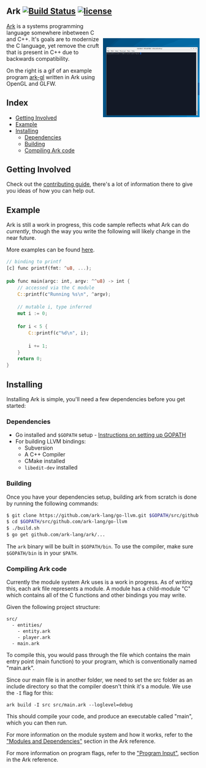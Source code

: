 ## Ark [![Build Status](https://api.travis-ci.org/ark-lang/ark.svg?branch=master)][1] [![license](http://img.shields.io/badge/license-MIT-brightgreen.svg)](https://raw.githubusercontent.com/ark-lang/ark/master/LICENSE)
[1]: https://travis-ci.org/ark-lang/ark "Build Status"

<img width="50%" align="right" style="display: block; margin:40px auto;" src="https://raw.githubusercontent.com/ark-lang/ark-gl/master/example.gif">

[Ark](//www.ark-lang.org) is a systems
programming language somewhere inbetween C and C++. It's goals are to
modernize the C language, yet remove the cruft that is present in C++
due to backwards compatibility.

On the right is a gif of an example program [ark-gl](//github.com/ark-lang/ark-gl)
written in Ark using OpenGL and GLFW.

## Index
* [Getting Involved](#getting-involved)
* [Example](#example)
* [Installing](#installing)
    * [Dependencies](#dependencies)
    * [Building](#building)
    * [Compiling Ark code](#compiling-ark-code)

## <a name="getting-involed"></a> Getting Involved
Check out the [contributing guide](/CONTRIBUTING.md), there's a lot of information
there to give you ideas of how you can help out.

## <a name="example"></a> Example
Ark is still a work in progress, this code sample reflects what Ark can
do *currently*, though the way you write the following will likely change
in the near future.

More examples can be found [here](/examples).

```rust
// binding to printf
[c] func printf(fmt: ^u8, ...);

pub func main(argc: int, argv: ^^u8) -> int {
    // accessed via the C module
    C::printf(c"Running %s\n", ^argv);

    // mutable i, type inferred
    mut i := 0;

    for i < 5 {
        C::printf(c"%d\n", i);

        i += 1;
    }
    return 0;
}
```

## <a name="installing"></a> Installing
Installing Ark is simple, you'll need a few dependencies
before you get started:

### <a name="dependencies"></a> Dependencies
* Go installed and `$GOPATH` setup - [Instructions on setting up GOPATH](//golang.org/doc/code.html#GOPATH)
* For building LLVM bindings:
  * Subversion
  * A C++ Compiler
  * CMake installed
  * `libedit-dev` installed

### <a name="building"></a> Building
Once you have your dependencies setup, building ark from scratch is done by
running the following commands:

```bash
$ git clone https://github.com/ark-lang/go-llvm.git $GOPATH/src/github.com/ark-lang/go-llvm
$ cd $GOPATH/src/github.com/ark-lang/go-llvm
$ ./build.sh
$ go get github.com/ark-lang/ark/...
```

The `ark` binary will be built in `$GOPATH/bin`. To use the compiler,
make sure `$GOPATH/bin` is in your `$PATH`.

### <a name="compiling-ark-code"></a> Compiling Ark code
Currently the module system Ark uses is a work in progress. As of writing this,
each ark file represents a module. A module has a child-module "C" which
contains all of the C functions and other bindings you may write.

Given the following project structure:

    src/
      - entities/
        - entity.ark
        - player.ark
      - main.ark

To compile this, you would pass through the file which contains the main
entry point (main function) to your program, which is conventionally named "main.ark".

Since our main file is in another folder, we need to set the src folder as
an include directory so that the compiler doesn't think it's a module. We use
the `-I` flag for this:

    ark build -I src src/main.ark --loglevel=debug

This should compile your code, and produce an executable called "main", which
you can then run.

For more information on the module system and how it works,
refer to the ["Modules and Dependencies"](http://book.ark-lang.org/modules.html)
section in the Ark reference.

For more information on program flags, refer to the
["Program Input"](http://book.ark-lang.org/source.html), section in the Ark
reference.
